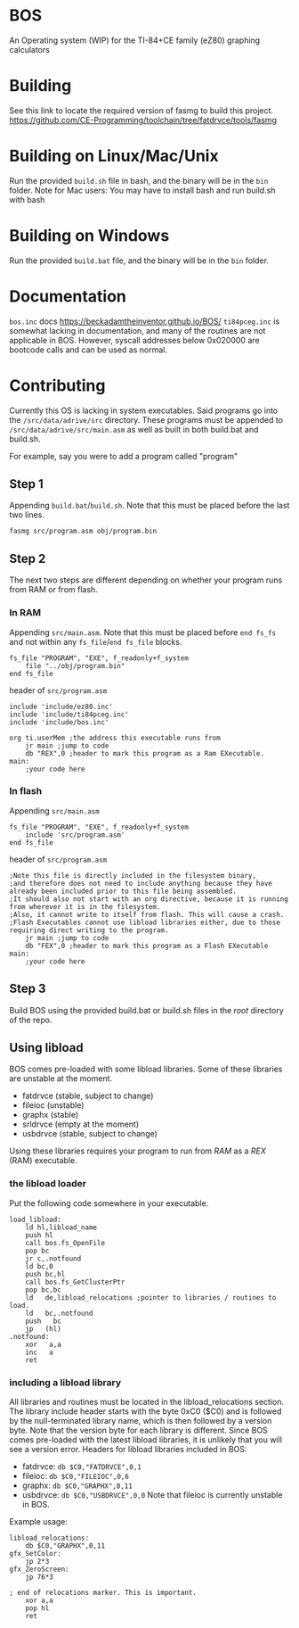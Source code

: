 # BOS
An Operating system (WIP) for the TI-84+CE family (eZ80) graphing calculators

# Building
See this link to locate the required version of fasmg to build this project.
https://github.com/CE-Programming/toolchain/tree/fatdrvce/tools/fasmg

# Building on Linux/Mac/Unix
Run the provided `build.sh` file in bash, and the binary will be in the `bin` folder.
Note for Mac users: You may have to install bash and run build.sh with bash

# Building on Windows
Run the provided `build.bat` file, and the binary will be in the `bin` folder.


# Documentation
`bos.inc` docs https://beckadamtheinventor.github.io/BOS/
`ti84pceg.inc` is somewhat lacking in documentation, and many of the routines are not applicable in BOS.
However, syscall addresses below 0x020000 are bootcode calls and can be used as normal.


# Contributing
Currently this OS is lacking in system executables. Said programs go into the `/src/data/adrive/src` directory.
These programs must be appended to `/src/data/adrive/src/main.asm` as well as built in both build.bat and build.sh.

For example, say you were to add a program called "program"

## Step 1
Appending `build.bat`/`build.sh`. Note that this must be placed before the last two lines.
```
fasmg src/program.asm obj/program.bin
```

## Step 2
The next two steps are different depending on whether your program runs from RAM or from flash.

### In RAM
Appending `src/main.asm`. Note that this must be placed before `end fs_fs` and not within any `fs_file`/`end fs_file` blocks.
```
fs_file "PROGRAM", "EXE", f_readonly+f_system
	file "../obj/program.bin"
end fs_file
```

header of `src/program.asm`
```
include 'include/ez80.inc'
include 'include/ti84pceg.inc'
include 'include/bos.inc'

org ti.userMem ;the address this executable runs from
	jr main ;jump to code
	db "REX",0 ;header to mark this program as a Ram EXecutable.
main:
	;your code here
```

### In flash
Appending `src/main.asm`
```
fs_file "PROGRAM", "EXE", f_readonly+f_system
	include 'src/program.asm'
end fs_file
```

header of `src/program.asm`
```
;Note this file is directly included in the filesystem binary,
;and therefore does not need to include anything because they have already been included prior to this file being assembled.
;It should also not start with an org directive, because it is running from wherever it is in the filesystem.
;Also, it cannot write to itself from flash. This will cause a crash.
;Flash Executables cannot use libload libraries either, due to those requiring direct writing to the program.
	jr main ;jump to code
	db "FEX",0 ;header to mark this program as a Flash EXecutable
main:
	;your code here
```

## Step 3
Build BOS using the provided build.bat or build.sh files in the *root* directory of the repo.

## Using libload
BOS comes pre-loaded with some libload libraries. Some of these libraries are unstable at the moment.
+ fatdrvce (stable, subject to change)
+ fileioc (unstable)
+ graphx (stable)
+ srldrvce (empty at the moment)
+ usbdrvce (stable, subject to change)

Using these libraries requires your program to run from *RAM* as a *REX* (RAM) executable.

### the libload loader
Put the following code somewhere in your executable.
```
load_libload:
	ld hl,libload_name
	push hl
	call bos.fs_OpenFile
	pop bc
	jr c,.notfound
	ld bc,0
	push bc,hl
	call bos.fs_GetClusterPtr
	pop bc,bc
	ld   de,libload_relocations ;pointer to libraries / routines to load.
	ld   bc,.notfound
	push   bc
	jp   (hl)
.notfound:
	xor   a,a
	inc   a
	ret
```

### including a libload library
All libraries and routines must be located in the libload_relocations section.
The library include header starts with the byte 0xC0 ($C0) and is followed by the null-terminated library name, which is then followed by a version byte.
Note that the version byte for each library is different. Since BOS comes pre-loaded with the latest libload libraries, it is unlikely that you will see a version error.
Headers for libload libraries included in BOS:
+ fatdrvce: `db $C0,"FATDRVCE",0,1`
+ fileioc: `db $C0,"FILEIOC",0,6`
+ graphx: `db $C0,"GRAPHX",0,11`
+ usbdrvce: `db $C0,"USBDRVCE",0,0`
Note that fileioc is currently unstable in BOS.

Example usage:
```
libload_relocations:
	db $C0,"GRAPHX",0,11
gfx_SetColor:
	jp 2*3
gfx_ZeroScreen:
	jp 76*3

; end of relocations marker. This is important.
	xor a,a
	pop hl
	ret

```

